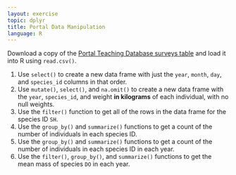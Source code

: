 ```yaml
---
layout: exercise
topic: dplyr
title: Portal Data Manipulation
language: R
---
```


Download a copy of the
[Portal Teaching Database surveys table](https://ndownloader.figshare.com/files/2292172)
and load it into R using `read.csv()`.

1. Use `select()` to create a new data frame with just the `year`, `month`,
   `day`, and `species_id` columns in that order.
2. Use `mutate()`, `select()`, and `na.omit()` to create a new data frame with
   the `year`, `species_id`, and weight **in kilograms** of each individual,
   with no null weights.
3. Use the `filter()` function to get all of the rows in the data frame for the
   species ID `SH`.
4. Use the `group_by()` and `summarize()` functions to get a count of the number
   of individuals in each species ID.
5. Use the `group_by()` and `summarize()` functions to get a count of the number
   of individuals in each species ID in each year.
6. Use the `filter()`, `group_by()`, and `summarize()` functions to get the mean
   mass of species `DO` in each year.